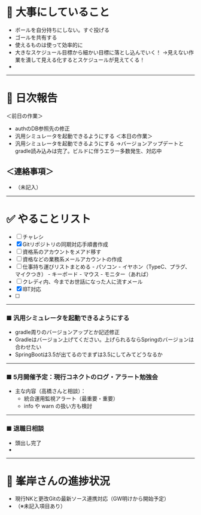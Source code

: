 # 🧭 大事にしていること

- ボールを自分持ちにしない。すぐ投げる  
- ゴールを共有する  
- 使えるものは使って効率的に  
- 大きなスケジュール目標から細かい目標に落とし込んでいく！
  →見えない作業を潰して見える化するとスケジュールが見えてくる！
- 


---

# 📅 日次報告

＜前日の作業＞
- authのDB参照先の修正
- 汎用シミュレータを起動できるようにする
＜本日の作業＞
- 汎用シミュレータを起動できるようにする
  →バージョンアップデートとgradle読み込みは完了。ビルドに伴うエラー多数発生、対応中


## ＜連絡事項＞

- （未記入）

---

# ✅ やることリスト

- [ ] チャレシ
- [x] Gitリポジトリの同期対応手順書作成
- [ ] 資格系のアカウントをメアド移す
- [ ] 資格などの業務系メールアカウントの作成
- [ ] 仕事持ち運びリストまとめる
      - パソコン
      - イヤホン（TypeC、プラグ、マイクつき）
      - キーボード
      - マウス
      - モニター（あれば）
- [ ] クレディ内、今までお世話になった人に流すメール
- [x] IBT対応
- [ ] 

---

### ■ 汎用シミュレータを起動できるようにする

- gradle周りのバージョンアップとか記述修正
- Gradleはバージョン上げてください。上げられるならSpringのバージョンは合わせたい
- SpringBootは3.5が出てるのでまずは3.5にしてみてどうなるか

---

### ■ 5月開催予定：現行コネクトのログ・アラート勉強会

- 主な内容（高橋さんと相談）：
  - 統合運用監視アラート（最重要・重要）  
  - info や warn の扱い方も検討  

---
### ■ 退職日相談
- 頭出し完了
- 


---

# 🚧 峯岸さんの進捗状況

- 現行NKと更改Gitの最新ソース連携対応（GW明けから開始予定）  
- （※未記入項目あり）
